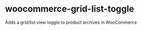 woocommerce-grid-list-toggle
============================

Adds a grid/list view toggle to product archives in WooCommerce